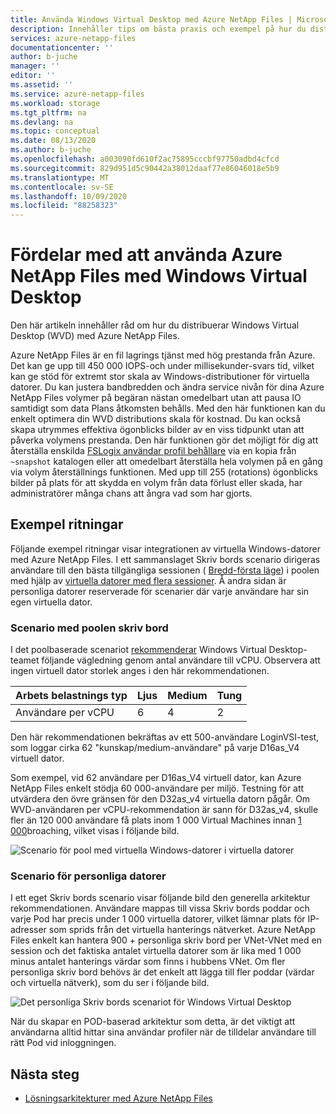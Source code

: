 ```yaml
---
title: Använda Windows Virtual Desktop med Azure NetApp Files | Microsoft Docs
description: Innehåller tips om bästa praxis och exempel på hur du distribuerar virtuella Windows-datorer med Azure NetApp Files.
services: azure-netapp-files
documentationcenter: ''
author: b-juche
manager: ''
editor: ''
ms.assetid: ''
ms.service: azure-netapp-files
ms.workload: storage
ms.tgt_pltfrm: na
ms.devlang: na
ms.topic: conceptual
ms.date: 08/13/2020
ms.author: b-juche
ms.openlocfilehash: a003090fd610f2ac75895cccbf97750adbd4cfcd
ms.sourcegitcommit: 829d951d5c90442a38012daaf77e86046018e5b9
ms.translationtype: MT
ms.contentlocale: sv-SE
ms.lasthandoff: 10/09/2020
ms.locfileid: "88258323"
---
```

# <a name="benefits-of-using-azure-netapp-files-with-windows-virtual-desktop"></a>Fördelar med att använda Azure NetApp Files med Windows Virtual Desktop 

Den här artikeln innehåller råd om hur du distribuerar Windows Virtual Desktop (WVD) med Azure NetApp Files.

Azure NetApp Files är en fil lagrings tjänst med hög prestanda från Azure. Det kan ge upp till 450 000 IOPS-och under millisekunder-svars tid, vilket kan ge stöd för extremt stor skala av Windows-distributioner för virtuella datorer. Du kan justera bandbredden och ändra service nivån för dina Azure NetApp Files volymer på begäran nästan omedelbart utan att pausa IO samtidigt som data Plans åtkomsten behålls. Med den här funktionen kan du enkelt optimera din WVD distributions skala för kostnad. Du kan också skapa utrymmes effektiva ögonblicks bilder av en viss tidpunkt utan att påverka volymens prestanda. Den här funktionen gör det möjligt för dig att återställa enskilda [FSLogix användar profil behållare](https://docs.microsoft.com/azure/virtual-desktop/store-fslogix-profile) via en kopia från `~snapshot` katalogen eller att omedelbart återställa hela volymen på en gång via volym återställnings funktionen.  Med upp till 255 (rotations) ögonblicks bilder på plats för att skydda en volym från data förlust eller skada, har administratörer många chans att ångra vad som har gjorts.

## <a name="sample-blueprints"></a>Exempel ritningar

Följande exempel ritningar visar integrationen av virtuella Windows-datorer med Azure NetApp Files. I ett sammanslaget Skriv bords scenario dirigeras användare till den bästa tillgängliga sessionen ( [Bredd-första läge](https://docs.microsoft.com/azure/virtual-desktop/host-pool-load-balancing#breadth-first-load-balancing-method)) i poolen med hjälp av [virtuella datorer med flera sessioner](https://docs.microsoft.com/azure/virtual-desktop/windows-10-multisession-faq#what-is-windows-10-enterprise-multi-session). Å andra sidan är personliga datorer reserverade för scenarier där varje användare har sin egen virtuella dator.

### <a name="pooled-desktop-scenario"></a>Scenario med poolen skriv bord

I det poolbaserade scenariot [rekommenderar](https://docs.microsoft.com/windows-server/remote/remote-desktop-services/virtual-machine-recs#multi-session-recommendations) Windows Virtual Desktop-teamet följande vägledning genom antal användare till vCPU. Observera att ingen virtuell dator storlek anges i den här rekommendationen.

|     Arbets belastnings typ     |     Ljus    |     Medium    |     Tung    |
|-----------------------|--------------|---------------|--------------|
|     Användare per vCPU    |     6        |     4         |     2        |


Den här rekommendationen bekräftas av ett 500-användare LoginVSI-test, som loggar cirka 62 "kunskap/medium-användare" på varje D16as_V4 virtuell dator. 

Som exempel, vid 62 användare per D16as_V4 virtuell dator, kan Azure NetApp Files enkelt stödja 60 000-användare per miljö. Testning för att utvärdera den övre gränsen för den D32as_v4 virtuella datorn pågår. Om WVD-användaren per vCPU-rekommendation är sann för D32as_v4, skulle fler än 120 000 användare få plats inom 1 000 Virtual Machines innan [1 000](https://docs.microsoft.com/azure/azure-netapp-files/azure-netapp-files-network-topologies)broaching, vilket visas i följande bild.  

![Scenario för pool med virtuella Windows-datorer i virtuella datorer](../media/azure-netapp-files/solutions-pooled-desktop-scenario.png)   

### <a name="personal-desktop-scenario"></a>Scenario för personliga datorer 

I ett eget Skriv bords scenario visar följande bild den generella arkitektur rekommendationen. Användare mappas till vissa Skriv bords poddar och varje Pod har precis under 1 000 virtuella datorer, vilket lämnar plats för IP-adresser som sprids från det virtuella hanterings nätverket. Azure NetApp Files enkelt kan hantera 900 + personliga skriv bord per VNet-VNet med en session och det faktiska antalet virtuella datorer som är lika med 1 000 minus antalet hanterings värdar som finns i hubbens VNet. Om fler personliga skriv bord behövs är det enkelt att lägga till fler poddar (värdar och virtuella nätverk), som du ser i följande bild. 

![Det personliga Skriv bords scenariot för Windows Virtual Desktop](../media/azure-netapp-files/solutions-personal-desktop-scenario.png)  

När du skapar en POD-baserad arkitektur som detta, är det viktigt att användarna alltid hittar sina användar profiler när de tilldelar användare till rätt Pod vid inloggningen. 

## <a name="next-steps"></a>Nästa steg

- [Lösningsarkitekturer med Azure NetApp Files](azure-netapp-files-solution-architectures.md)
